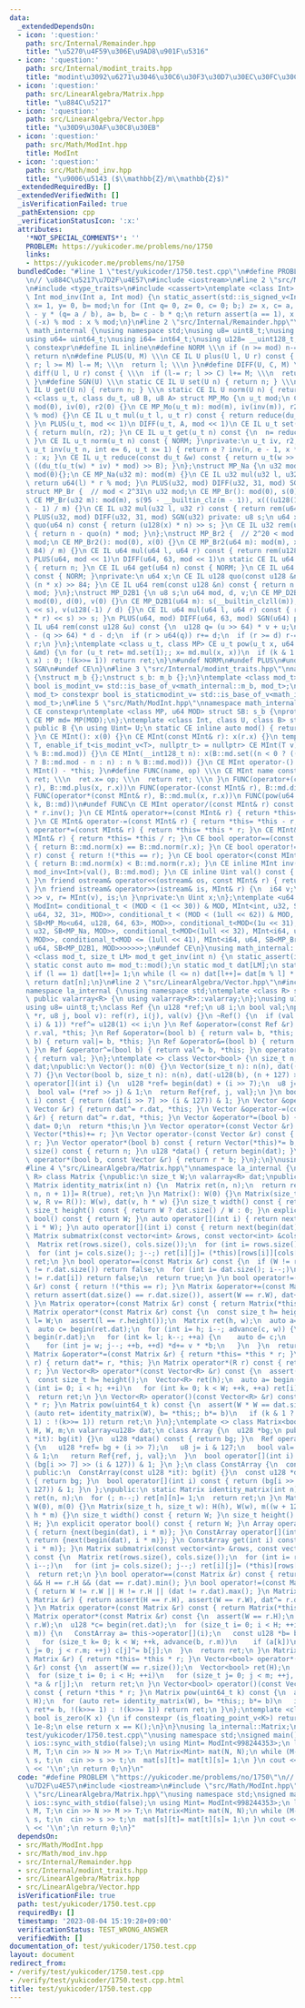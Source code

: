 ```yaml
---
data:
  _extendedDependsOn:
  - icon: ':question:'
    path: src/Internal/Remainder.hpp
    title: "\u5270\u4F59\u306E\u9AD8\u901F\u5316"
  - icon: ':question:'
    path: src/Internal/modint_traits.hpp
    title: "modint\u3092\u6271\u3046\u30C6\u30F3\u30D7\u30EC\u30FC\u30C8"
  - icon: ':question:'
    path: src/LinearAlgebra/Matrix.hpp
    title: "\u884C\u5217"
  - icon: ':question:'
    path: src/LinearAlgebra/Vector.hpp
    title: "\u30D9\u30AF\u30C8\u30EB"
  - icon: ':question:'
    path: src/Math/ModInt.hpp
    title: ModInt
  - icon: ':question:'
    path: src/Math/mod_inv.hpp
    title: "\u9006\u5143 ($\\mathbb{Z}/m\\mathbb{Z}$)"
  _extendedRequiredBy: []
  _extendedVerifiedWith: []
  _isVerificationFailed: true
  _pathExtension: cpp
  _verificationStatusIcon: ':x:'
  attributes:
    '*NOT_SPECIAL_COMMENTS*': ''
    PROBLEM: https://yukicoder.me/problems/no/1750
    links:
    - https://yukicoder.me/problems/no/1750
  bundledCode: "#line 1 \"test/yukicoder/1750.test.cpp\"\n#define PROBLEM \"https://yukicoder.me/problems/no/1750\"\
    \n// \u884C\u5217\u7D2F\u4E57\n#include <iostream>\n#line 2 \"src/Math/mod_inv.hpp\"\
    \n#include <type_traits>\n#include <cassert>\ntemplate <class Int> constexpr inline\
    \ Int mod_inv(Int a, Int mod) {\n static_assert(std::is_signed_v<Int>);\n Int\
    \ x= 1, y= 0, b= mod;\n for (Int q= 0, z= 0, c= 0; b;) z= x, c= a, x= y, y= z\
    \ - y * (q= a / b), a= b, b= c - b * q;\n return assert(a == 1), x < 0 ? mod -\
    \ (-x) % mod : x % mod;\n}\n#line 2 \"src/Internal/Remainder.hpp\"\nnamespace\
    \ math_internal {\nusing namespace std;\nusing u8= uint8_t;\nusing u32= uint32_t;\n\
    using u64= uint64_t;\nusing i64= int64_t;\nusing u128= __uint128_t;\n#define CE\
    \ constexpr\n#define IL inline\n#define NORM \\\n if (n >= mod) n-= mod; \\\n\
    \ return n\n#define PLUS(U, M) \\\n CE IL U plus(U l, U r) const { \\\n  if (l+=\
    \ r; l >= M) l-= M; \\\n  return l; \\\n }\n#define DIFF(U, C, M) \\\n CE IL U\
    \ diff(U l, U r) const { \\\n  if (l-= r; l >> C) l+= M; \\\n  return l; \\\n\
    \ }\n#define SGN(U) \\\n static CE IL U set(U n) { return n; } \\\n static CE\
    \ IL U get(U n) { return n; } \\\n static CE IL U norm(U n) { return n; }\ntemplate\
    \ <class u_t, class du_t, u8 B, u8 A> struct MP_Mo {\n u_t mod;\n CE MP_Mo():\
    \ mod(0), iv(0), r2(0) {}\n CE MP_Mo(u_t m): mod(m), iv(inv(m)), r2(-du_t(mod)\
    \ % mod) {}\n CE IL u_t mul(u_t l, u_t r) const { return reduce(du_t(l) * r);\
    \ }\n PLUS(u_t, mod << 1)\n DIFF(u_t, A, mod << 1)\n CE IL u_t set(u_t n) const\
    \ { return mul(n, r2); }\n CE IL u_t get(u_t n) const {\n  n= reduce(n);\n  NORM;\n\
    \ }\n CE IL u_t norm(u_t n) const { NORM; }\nprivate:\n u_t iv, r2;\n static CE\
    \ u_t inv(u_t n, int e= 6, u_t x= 1) { return e ? inv(n, e - 1, x * (2 - x * n))\
    \ : x; }\n CE IL u_t reduce(const du_t &w) const { return u_t(w >> B) + mod -\
    \ ((du_t(u_t(w) * iv) * mod) >> B); }\n};\nstruct MP_Na {\n u32 mod;\n CE MP_Na():\
    \ mod(0){};\n CE MP_Na(u32 m): mod(m) {}\n CE IL u32 mul(u32 l, u32 r) const {\
    \ return u64(l) * r % mod; }\n PLUS(u32, mod) DIFF(u32, 31, mod) SGN(u32)\n};\n\
    struct MP_Br {  // mod < 2^31\n u32 mod;\n CE MP_Br(): mod(0), s(0), x(0) {}\n\
    \ CE MP_Br(u32 m): mod(m), s(95 - __builtin_clz(m - 1)), x(((u128(1) << s) + m\
    \ - 1) / m) {}\n CE IL u32 mul(u32 l, u32 r) const { return rem(u64(l) * r); }\n\
    \ PLUS(u32, mod) DIFF(u32, 31, mod) SGN(u32) private: u8 s;\n u64 x;\n CE IL u64\
    \ quo(u64 n) const { return (u128(x) * n) >> s; }\n CE IL u32 rem(u64 n) const\
    \ { return n - quo(n) * mod; }\n};\nstruct MP_Br2 {  // 2^20 < mod <= 2^41\n u64\
    \ mod;\n CE MP_Br2(): mod(0), x(0) {}\n CE MP_Br2(u64 m): mod(m), x((u128(1) <<\
    \ 84) / m) {}\n CE IL u64 mul(u64 l, u64 r) const { return rem(u128(l) * r); }\n\
    \ PLUS(u64, mod << 1)\n DIFF(u64, 63, mod << 1)\n static CE IL u64 set(u64 n)\
    \ { return n; }\n CE IL u64 get(u64 n) const { NORM; }\n CE IL u64 norm(u64 n)\
    \ const { NORM; }\nprivate:\n u64 x;\n CE IL u128 quo(const u128 &n) const { return\
    \ (n * x) >> 84; }\n CE IL u64 rem(const u128 &n) const { return n - quo(n) *\
    \ mod; }\n};\nstruct MP_D2B1 {\n u8 s;\n u64 mod, d, v;\n CE MP_D2B1(): s(0),\
    \ mod(0), d(0), v(0) {}\n CE MP_D2B1(u64 m): s(__builtin_clzll(m)), mod(m), d(m\
    \ << s), v(u128(-1) / d) {}\n CE IL u64 mul(u64 l, u64 r) const { return rem((u128(l)\
    \ * r) << s) >> s; }\n PLUS(u64, mod) DIFF(u64, 63, mod) SGN(u64) private: CE\
    \ IL u64 rem(const u128 &u) const {\n  u128 q= (u >> 64) * v + u;\n  u64 r= u64(u)\
    \ - (q >> 64) * d - d;\n  if (r > u64(q)) r+= d;\n  if (r >= d) r-= d;\n  return\
    \ r;\n }\n};\ntemplate <class u_t, class MP> CE u_t pow(u_t x, u64 k, const MP\
    \ &md) {\n for (u_t ret= md.set(1);; x= md.mul(x, x))\n  if (k & 1 ? ret= md.mul(ret,\
    \ x) : 0; !(k>>= 1)) return ret;\n}\n#undef NORM\n#undef PLUS\n#undef DIFF\n#undef\
    \ SGN\n#undef CE\n}\n#line 3 \"src/Internal/modint_traits.hpp\"\nnamespace math_internal\
    \ {\nstruct m_b {};\nstruct s_b: m_b {};\n}\ntemplate <class mod_t> constexpr\
    \ bool is_modint_v= std::is_base_of_v<math_internal::m_b, mod_t>;\ntemplate <class\
    \ mod_t> constexpr bool is_staticmodint_v= std::is_base_of_v<math_internal::s_b,\
    \ mod_t>;\n#line 5 \"src/Math/ModInt.hpp\"\nnamespace math_internal {\n#define\
    \ CE constexpr\ntemplate <class MP, u64 MOD> struct SB: s_b {\nprotected:\n static\
    \ CE MP md= MP(MOD);\n};\ntemplate <class Int, class U, class B> struct MInt:\
    \ public B {\n using Uint= U;\n static CE inline auto mod() { return B::md.mod;\
    \ }\n CE MInt(): x(0) {}\n CE MInt(const MInt& r): x(r.x) {}\n template <class\
    \ T, enable_if_t<is_modint_v<T>, nullptr_t> = nullptr> CE MInt(T v): x(B::md.set(v.val()\
    \ % B::md.mod)) {}\n CE MInt(__int128_t n): x(B::md.set((n < 0 ? ((n= (-n) % B::md.mod)\
    \ ? B::md.mod - n : n) : n % B::md.mod))) {}\n CE MInt operator-() const { return\
    \ MInt() - *this; }\n#define FUNC(name, op) \\\n CE MInt name const { \\\n  MInt\
    \ ret; \\\n  ret.x= op; \\\n  return ret; \\\n }\n FUNC(operator+(const MInt&\
    \ r), B::md.plus(x, r.x))\n FUNC(operator-(const MInt& r), B::md.diff(x, r.x))\n\
    \ FUNC(operator*(const MInt& r), B::md.mul(x, r.x))\n FUNC(pow(u64 k), math_internal::pow(x,\
    \ k, B::md))\n#undef FUNC\n CE MInt operator/(const MInt& r) const { return *this\
    \ * r.inv(); }\n CE MInt& operator+=(const MInt& r) { return *this= *this + r;\
    \ }\n CE MInt& operator-=(const MInt& r) { return *this= *this - r; }\n CE MInt&\
    \ operator*=(const MInt& r) { return *this= *this * r; }\n CE MInt& operator/=(const\
    \ MInt& r) { return *this= *this / r; }\n CE bool operator==(const MInt& r) const\
    \ { return B::md.norm(x) == B::md.norm(r.x); }\n CE bool operator!=(const MInt&\
    \ r) const { return !(*this == r); }\n CE bool operator<(const MInt& r) const\
    \ { return B::md.norm(x) < B::md.norm(r.x); }\n CE inline MInt inv() const { return\
    \ mod_inv<Int>(val(), B::md.mod); }\n CE inline Uint val() const { return B::md.get(x);\
    \ }\n friend ostream& operator<<(ostream& os, const MInt& r) { return os << r.val();\
    \ }\n friend istream& operator>>(istream& is, MInt& r) {\n  i64 v;\n  return is\
    \ >> v, r= MInt(v), is;\n }\nprivate:\n Uint x;\n};\ntemplate <u64 MOD> using\
    \ ModInt= conditional_t < (MOD < (1 << 30)) & MOD, MInt<int, u32, SB<MP_Mo<u32,\
    \ u64, 32, 31>, MOD>>, conditional_t < (MOD < (1ull << 62)) & MOD, MInt<i64, u64,\
    \ SB<MP_Mo<u64, u128, 64, 63>, MOD>>, conditional_t<MOD<(1u << 31), MInt<int,\
    \ u32, SB<MP_Na, MOD>>, conditional_t<MOD<(1ull << 32), MInt<i64, u32, SB<MP_Na,\
    \ MOD>>, conditional_t<MOD <= (1ull << 41), MInt<i64, u64, SB<MP_Br2, MOD>>, MInt<i64,\
    \ u64, SB<MP_D2B1, MOD>>>>>>>;\n#undef CE\n}\nusing math_internal::ModInt;\ntemplate\
    \ <class mod_t, size_t LM> mod_t get_inv(int n) {\n static_assert(is_modint_v<mod_t>);\n\
    \ static const auto m= mod_t::mod();\n static mod_t dat[LM];\n static int l= 1;\n\
    \ if (l == 1) dat[l++]= 1;\n while (l <= n) dat[l++]= dat[m % l] * (m - m / l);\n\
    \ return dat[n];\n}\n#line 2 \"src/LinearAlgebra/Vector.hpp\"\n#include <valarray>\n\
    namespace la_internal {\nusing namespace std;\ntemplate <class R> struct Vector:\
    \ public valarray<R> {\n using valarray<R>::valarray;\n};\nusing u128= __uint128_t;\n\
    using u8= uint8_t;\nclass Ref {\n u128 *ref;\n u8 i;\n bool val;\npublic:\n Ref(u128\
    \ *r, u8 j, bool v): ref(r), i(j), val(v) {}\n ~Ref() {\n  if (val ^ ((*ref >>\
    \ i) & 1)) *ref^= u128(1) << i;\n }\n Ref &operator=(const Ref &r) { return val=\
    \ r.val, *this; }\n Ref &operator=(bool b) { return val= b, *this; }\n Ref &operator|=(bool\
    \ b) { return val|= b, *this; }\n Ref &operator&=(bool b) { return val&= b, *this;\
    \ }\n Ref &operator^=(bool b) { return val^= b, *this; }\n operator bool() const\
    \ { return val; }\n};\ntemplate <> class Vector<bool> {\n size_t n;\n valarray<u128>\
    \ dat;\npublic:\n Vector(): n(0) {}\n Vector(size_t n): n(n), dat((n + 127) >>\
    \ 7) {}\n Vector(bool b, size_t n): n(n), dat(-u128(b), (n + 127) >> 7) {}\n Ref\
    \ operator[](int i) {\n  u128 *ref= begin(dat) + (i >> 7);\n  u8 j= i & 127;\n\
    \  bool val= (*ref >> j) & 1;\n  return Ref{ref, j, val};\n }\n bool operator[](int\
    \ i) const { return (dat[i >> 7] >> (i & 127)) & 1; }\n Vector &operator+=(const\
    \ Vector &r) { return dat^= r.dat, *this; }\n Vector &operator-=(const Vector\
    \ &r) { return dat^= r.dat, *this; }\n Vector &operator*=(bool b) {\n  if (!b)\
    \ dat= 0;\n  return *this;\n }\n Vector operator+(const Vector &r) const { return\
    \ Vector(*this)+= r; }\n Vector operator-(const Vector &r) const { return Vector(*this)-=\
    \ r; }\n Vector operator*(bool b) const { return Vector(*this)*= b; }\n size_t\
    \ size() const { return n; }\n u128 *data() { return begin(dat); }\n friend Vector\
    \ operator*(bool b, const Vector &r) { return r * b; }\n};\n}\nusing la_internal::Vector;\n\
    #line 4 \"src/LinearAlgebra/Matrix.hpp\"\nnamespace la_internal {\ntemplate <class\
    \ R> class Matrix {\npublic:\n size_t W;\n valarray<R> dat;\npublic:\n static\
    \ Matrix identity_matrix(int n) {\n  Matrix ret(n, n);\n  return ret.dat[slice(0,\
    \ n, n + 1)]= R(true), ret;\n }\n Matrix(): W(0) {}\n Matrix(size_t h, size_t\
    \ w, R v= R()): W(w), dat(v, h * w) {}\n size_t width() const { return W; }\n\
    \ size_t height() const { return W ? dat.size() / W : 0; }\n explicit operator\
    \ bool() const { return W; }\n auto operator[](int i) { return next(begin(dat),\
    \ i * W); }\n auto operator[](int i) const { return next(begin(dat), i * W); }\n\
    \ Matrix submatrix(const vector<int> &rows, const vector<int> &cols) const {\n\
    \  Matrix ret(rows.size(), cols.size());\n  for (int i= rows.size(); i--;)\n \
    \  for (int j= cols.size(); j--;) ret[i][j]= (*this)[rows[i]][cols[j]];\n  return\
    \ ret;\n }\n bool operator==(const Matrix &r) const {\n  if (W != r.W || dat.size()\
    \ != r.dat.size()) return false;\n  for (int i= dat.size(); i--;)\n   if (dat[i]\
    \ != r.dat[i]) return false;\n  return true;\n }\n bool operator!=(const Matrix\
    \ &r) const { return !(*this == r); }\n Matrix &operator+=(const Matrix &r) {\
    \ return assert(dat.size() == r.dat.size()), assert(W == r.W), dat+= r.dat, *this;\
    \ }\n Matrix operator+(const Matrix &r) const { return Matrix(*this)+= r; }\n\
    \ Matrix operator*(const Matrix &r) const {\n  const size_t h= height(), w= r.W,\
    \ l= W;\n  assert(l == r.height());\n  Matrix ret(h, w);\n  auto a= begin(dat);\n\
    \  auto c= begin(ret.dat);\n  for (int i= h; i--; advance(c, w)) {\n   auto b=\
    \ begin(r.dat);\n   for (int k= l; k--; ++a) {\n    auto d= c;\n    auto v= *a;\n\
    \    for (int j= w; j--; ++b, ++d) *d+= v * *b;\n   }\n  }\n  return ret;\n }\n\
    \ Matrix &operator*=(const Matrix &r) { return *this= *this * r; }\n Matrix &operator*=(R\
    \ r) { return dat*= r, *this; }\n Matrix operator*(R r) const { return Matrix(*this)*=\
    \ r; }\n Vector<R> operator*(const Vector<R> &r) const {\n  assert(W == r.size());\n\
    \  const size_t h= height();\n  Vector<R> ret(h);\n  auto a= begin(dat);\n  for\
    \ (int i= 0; i < h; ++i)\n   for (int k= 0; k < W; ++k, ++a) ret[i]+= *a * r[k];\n\
    \  return ret;\n }\n Vector<R> operator()(const Vector<R> &r) const { return *this\
    \ * r; }\n Matrix pow(uint64_t k) const {\n  assert(W * W == dat.size());\n  for\
    \ (auto ret= identity_matrix(W), b= *this;; b*= b)\n   if (k & 1 ? ret*= b, !(k>>=\
    \ 1) : !(k>>= 1)) return ret;\n }\n};\ntemplate <> class Matrix<bool> {\n size_t\
    \ H, W, m;\n valarray<u128> dat;\n class Array {\n  u128 *bg;\n public:\n  Array(u128\
    \ *it): bg(it) {}\n  u128 *data() const { return bg; }\n  Ref operator[](int i)\
    \ {\n   u128 *ref= bg + (i >> 7);\n   u8 j= i & 127;\n   bool val= (*ref >> j)\
    \ & 1;\n   return Ref{ref, j, val};\n  }\n  bool operator[](int i) const { return\
    \ (bg[i >> 7] >> (i & 127)) & 1; }\n };\n class ConstArray {\n  const u128 *bg;\n\
    \ public:\n  ConstArray(const u128 *it): bg(it) {}\n  const u128 *data() const\
    \ { return bg; }\n  bool operator[](int i) const { return (bg[i >> 7] >> (i &\
    \ 127)) & 1; }\n };\npublic:\n static Matrix identity_matrix(int n) {\n  Matrix\
    \ ret(n, n);\n  for (; n--;) ret[n][n]= 1;\n  return ret;\n }\n Matrix(): H(0),\
    \ W(0), m(0) {}\n Matrix(size_t h, size_t w): H(h), W(w), m((w + 127) >> 7), dat(u128(0),\
    \ h * m) {}\n size_t width() const { return W; }\n size_t height() const { return\
    \ H; }\n explicit operator bool() const { return W; }\n Array operator[](int i)\
    \ { return {next(begin(dat), i * m)}; }\n ConstArray operator[](int i) const {\
    \ return {next(begin(dat), i * m)}; }\n ConstArray get(int i) const { return {next(begin(dat),\
    \ i * m)}; }\n Matrix submatrix(const vector<int> &rows, const vector<int> &cols)\
    \ const {\n  Matrix ret(rows.size(), cols.size());\n  for (int i= rows.size();\
    \ i--;)\n   for (int j= cols.size(); j--;) ret[i][j]= (*this)[rows[i]][cols[j]];\n\
    \  return ret;\n }\n bool operator==(const Matrix &r) const { return W == r.W\
    \ && H == r.H && (dat == r.dat).min(); }\n bool operator!=(const Matrix &r) const\
    \ { return W != r.W || H != r.H || (dat != r.dat).max(); }\n Matrix &operator+=(const\
    \ Matrix &r) { return assert(H == r.H), assert(W == r.W), dat^= r.dat, *this;\
    \ }\n Matrix operator+(const Matrix &r) const { return Matrix(*this)+= r; }\n\
    \ Matrix operator*(const Matrix &r) const {\n  assert(W == r.H);\n  Matrix ret(H,\
    \ r.W);\n  u128 *c= begin(ret.dat);\n  for (size_t i= 0; i < H; ++i, advance(c,\
    \ m)) {\n   ConstArray a= this->operator[](i);\n   const u128 *b= begin(r.dat);\n\
    \   for (size_t k= 0; k < W; ++k, advance(b, r.m))\n    if (a[k])\n     for (size_t\
    \ j= 0; j < r.m; ++j) c[j]^= b[j];\n  }\n  return ret;\n }\n Matrix &operator*=(const\
    \ Matrix &r) { return *this= *this * r; }\n Vector<bool> operator*(const Vector<bool>\
    \ &r) const {\n  assert(W == r.size());\n  Vector<bool> ret(H);\n  auto a= begin(dat);\n\
    \  for (size_t i= 0; i < H; ++i)\n   for (size_t j= 0; j < m; ++j, ++a) ret[i]^=\
    \ *a & r[j];\n  return ret;\n }\n Vector<bool> operator()(const Vector<bool> &r)\
    \ const { return *this * r; }\n Matrix pow(uint64_t k) const {\n  assert(W ==\
    \ H);\n  for (auto ret= identity_matrix(W), b= *this;; b*= b)\n   if (k & 1 ?\
    \ ret*= b, !(k>>= 1) : !(k>>= 1)) return ret;\n }\n};\ntemplate <class K> static\
    \ bool is_zero(K x) {\n if constexpr (is_floating_point_v<K>) return abs(x) <\
    \ 1e-8;\n else return x == K();\n}\n}\nusing la_internal::Matrix;\n#line 6 \"\
    test/yukicoder/1750.test.cpp\"\nusing namespace std;\nsigned main() {\n cin.tie(0);\n\
    \ ios::sync_with_stdio(false);\n using Mint= ModInt<998244353>;\n long long N,\
    \ M, T;\n cin >> N >> M >> T;\n Matrix<Mint> mat(N, N);\n while (M--) {\n  int\
    \ s, t;\n  cin >> s >> t;\n  mat[s][t]= mat[t][s]= 1;\n }\n cout << mat.pow(T)[0][0]\
    \ << '\\n';\n return 0;\n}\n"
  code: "#define PROBLEM \"https://yukicoder.me/problems/no/1750\"\n// \u884C\u5217\
    \u7D2F\u4E57\n#include <iostream>\n#include \"src/Math/ModInt.hpp\"\n#include\
    \ \"src/LinearAlgebra/Matrix.hpp\"\nusing namespace std;\nsigned main() {\n cin.tie(0);\n\
    \ ios::sync_with_stdio(false);\n using Mint= ModInt<998244353>;\n long long N,\
    \ M, T;\n cin >> N >> M >> T;\n Matrix<Mint> mat(N, N);\n while (M--) {\n  int\
    \ s, t;\n  cin >> s >> t;\n  mat[s][t]= mat[t][s]= 1;\n }\n cout << mat.pow(T)[0][0]\
    \ << '\\n';\n return 0;\n}"
  dependsOn:
  - src/Math/ModInt.hpp
  - src/Math/mod_inv.hpp
  - src/Internal/Remainder.hpp
  - src/Internal/modint_traits.hpp
  - src/LinearAlgebra/Matrix.hpp
  - src/LinearAlgebra/Vector.hpp
  isVerificationFile: true
  path: test/yukicoder/1750.test.cpp
  requiredBy: []
  timestamp: '2023-08-04 15:19:28+09:00'
  verificationStatus: TEST_WRONG_ANSWER
  verifiedWith: []
documentation_of: test/yukicoder/1750.test.cpp
layout: document
redirect_from:
- /verify/test/yukicoder/1750.test.cpp
- /verify/test/yukicoder/1750.test.cpp.html
title: test/yukicoder/1750.test.cpp
---
```

